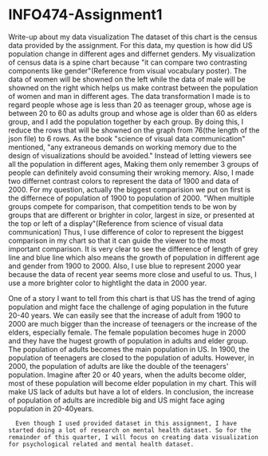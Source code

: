 # INFO474-Assignment1
Write-up about my data visualization
The dataset of this chart is the census data provided by the assignment.  For this data, my question is how did US population change in different ages and differnet genders. My visualization of census data is a spine chart because "it can compare two contrasting components like gender"(Reference from visual vocabulary poster). The data of women
    will be showned on the left while the data of male will be showned on the right which helps us make contrast between the population of women and man in different ages. The data transformation I made is to regard people whose age is less than 20 as teenager group, whose 
    age is between 20 to 60 as adults group and whose age is older than 60 as elders group, and I add the population together by each group. By doing this, I reduce the rows that will be showned on the graph from 76(the length of the json file) to 6 rows.
    As the book "science of visual data communication" mentioned, "any extraneous demands on working memory due to the design of visualizations should be avoided." Instead of letting viewers see all the population in different ages, Making them only remember 3 groups of people can definitely avoid
    consuming their wroking memory. Also, I made two differnet contrast colors to represent the data of 1900 and data of 2000. For my question, actually the biggest comparision we put on first is the differnece of population of 1900 to population of 2000. "When multiple groups compete for comparison, that
competition tends to be won by groups that are different or brighter in color, largest in size, or presented at the top or left of a display"(Reference from science of visual data communication) Thus, I use difference of color to represent the biggest comparison in my chart so that it can guide the viewer to the most important comparison.
It is very clear to see the difference of length of grey line and blue line which also means the growth of population in different age and gender from 1900 to 2000. Also, I use blue to represent 2000 year because the data of recent year seems more close and useful to us. Thus, I use a more brighter color to hightlight the data in 2000 year.

 One of a story I want to tell from this chart is that US has the trend of aging population and might face the challenge of aging population in the future 20-40 years. We can easily see that the increase of adult from 1900 to 2000 are much bigger than the increase of teenagers or the increase of the elders, especially female. The female population becomes huge in 2000 and they have the hugest growth of population in adults and elder group. The population of adults becomes the main population in US.
      In 1900, the population of teenagers are closed to the population of adults. However, in 2000, the population of adults are like the double of the teenagers' population. Imagine after 20 or 40 years, when the adults become older, most of these population will become elder population in my chart. This will make US lack of adults but have a lot of elders. In conclusion,
      the increase of population of adults are incredible big and US might face aging population in 20-40years. 
      
      Even though I used provided dataset in this assignment, I have started doing a lot of research on mental health dataset. So for the remainder of this quarter, I will focus on creating data visualization for psychological related and mental health dataset.

